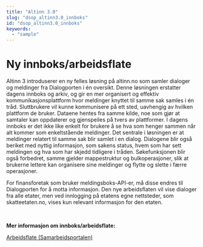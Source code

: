 ```yaml
---
title: "Altinn 3.0"
slug: "dsop_altinn3.0_innboks"
id: "dsop_altinn3.0_innboks"
keywords:
  - "sample"
---
```


# Ny innboks/arbeidsflate

Altinn 3 introduserer en ny felles løsning på altinn.no som samler dialoger og meldinger fra Dialogporten i én oversikt. Denne løsningen erstatter dagens innboks og arkiv, og gir en mer organisert og effektiv kommunikasjonsplattform hvor meldinger knyttet til samme sak samles i én tråd. Sluttbrukere vil kunne kommunisere på ett sted, uavhengig av hvilken plattform de bruker. Dataene hentes fra samme kilde, noe som gjør at samtaler kan oppdaterer og gjenspeiles på tvers av plattformer. I dagens innboks er det ikke like enkelt for brukere å se hva som henger sammen når alt kommer som enkeltstående meldinger. Det sentrale i løsningen er at meldinger relatert til samme sak blir samlet i en dialog. Dialogene blir også beriket med nyttig informasjon, som sakens status, hvem som har sett meldingen og hva som har skjedd tidligere i tråden. Søkefunksjonen blir også forbedret, samme gjelder mappestruktur og bulkoperasjoner, slik at brukerne lettere kan organisere sine meldinger og flytte og slette i færre operasjoner.   

For finansforetak som bruker meldingsboks-API-er, må disse endres til Dialogporten for å motta informasjon. Den nye arbeidsflaten vil vise dialoger fra alle etater, men ved innlogging på etatens egne nettsteder, som skatteetaten.no, vises kun relevant informasjon for den etaten. 

<br>

**Mer informasjon om innboks/arbeidsflate:** 

[Arbeidsflate (Samarbeidsportalen)](https://samarbeid.digdir.no/altinn/arbeidsflate/2350)